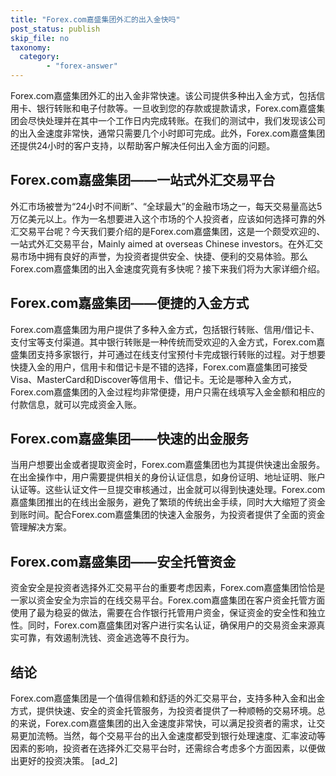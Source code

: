 ```yaml
---
title: "Forex.com嘉盛集团外汇的出入金快吗"
post_status: publish
skip_file: no
taxonomy:
  category:
        - "forex-answer"
---
```


Forex.com嘉盛集团外汇的出入金非常快速。该公司提供多种出入金方式，包括信用卡、银行转账和电子付款等。一旦收到您的存款或提款请求，Forex.com嘉盛集团会尽快处理并在其中一个工作日内完成转账。在我们的测试中，我们发现该公司的出入金速度非常快，通常只需要几个小时即可完成。此外，Forex.com嘉盛集团还提供24小时的客户支持，以帮助客户解决任何出入金方面的问题。

## Forex.com嘉盛集团——一站式外汇交易平台

外汇市场被誉为“24小时不间断”、“全球最大”的金融市场之一，每天交易量高达5万亿美元以上。作为一名想要进入这个市场的个人投资者，应该如何选择可靠的外汇交易平台呢？今天我们要介绍的是Forex.com嘉盛集团，这是一个颇受欢迎的、一站式外汇交易平台，Mainly aimed at overseas Chinese investors。在外汇交易市场中拥有良好的声誉，为投资者提供安全、快捷、便利的交易体验。那么Forex.com嘉盛集团的出入金速度究竟有多快呢？接下来我们将为大家详细介绍。

## Forex.com嘉盛集团——便捷的入金方式

Forex.com嘉盛集团为用户提供了多种入金方式，包括银行转账、信用/借记卡、支付宝等支付渠道。其中银行转账是一种传统而受欢迎的入金方式，Forex.com嘉盛集团支持多家银行，并可通过在线支付宝预付卡完成银行转账的过程。对于想要快捷入金的用户，信用卡和借记卡是不错的选择，Forex.com嘉盛集团可接受Visa、MasterCard和Discover等信用卡、借记卡。无论是哪种入金方式，Forex.com嘉盛集团的入金过程均非常便捷，用户只需在线填写入金金额和相应的付款信息，就可以完成资金入账。

## Forex.com嘉盛集团——快速的出金服务

当用户想要出金或者提取资金时，Forex.com嘉盛集团也为其提供快速出金服务。在出金操作中，用户需要提供相关的身份认证信息，如身份证明、地址证明、账户认证等。这些认证文件一旦提交审核通过，出金就可以得到快速处理。Forex.com嘉盛集团推出的在线出金服务，避免了繁琐的传统出金手续，同时大大缩短了资金到账时间。配合Forex.com嘉盛集团的快速入金服务，为投资者提供了全面的资金管理解决方案。

## Forex.com嘉盛集团——安全托管资金

资金安全是投资者选择外汇交易平台的重要考虑因素，Forex.com嘉盛集团恰恰是一家以资金安全为宗旨的在线交易平台。Forex.com嘉盛集团在客户资金托管方面使用了最为稳妥的做法，需要在合作银行托管用户资金，保证资金的安全性和独立性。同时，Forex.com嘉盛集团对客户进行实名认证，确保用户的交易资金来源真实可靠，有效遏制洗钱、资金逃逸等不良行为。

## 结论

Forex.com嘉盛集团是一个值得信赖和舒适的外汇交易平台，支持多种入金和出金方式，提供快速、安全的资金托管服务，为投资者提供了一种顺畅的交易环境。总的来说，Forex.com嘉盛集团的出入金速度非常快，可以满足投资者的需求，让交易更加流畅。当然，每个交易平台的出入金速度都受到银行处理速度、汇率波动等因素的影响，投资者在选择外汇交易平台时，还需综合考虑多个方面因素，以便做出更好的投资决策。 \[ad\_2\]

